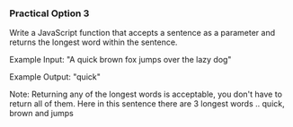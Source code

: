 ### Practical Option 3
Write a JavaScript function that accepts a sentence as a parameter and returns the longest word within the sentence.

Example Input: "A quick brown fox jumps over the lazy dog"

Example Output: "quick"

Note: Returning any of the longest words is acceptable, you don't have to return all of them. Here in this sentence there are 3 longest words .. quick, brown and jumps



